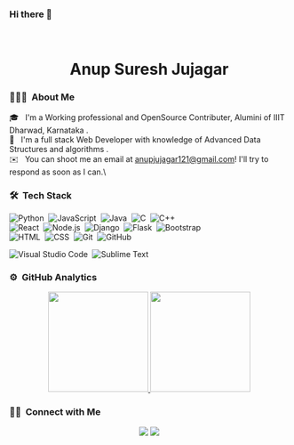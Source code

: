 ### Hi there 👋


<br>
<p align="center">
<!-- ![image](https://github.com/Anup451/Anup451/assets/78673834/6401a8bc-4c7b-4568-b2ba-a9ab32bc7e2f) -->
<!--   <img  src="https://media.licdn.com/dms/image/D5616AQFAWzQGd7IfDw/profile-displaybackgroundimage-shrink_350_1400/0/1689744282711?e=1706745600&v=beta&t=9U6J9w1C8Br0HLo1d0IC-lFTTiXFeYKXbqfMcIem5tI"/> -->
</p>
<h1 align="center"> Anup Suresh Jujagar </h1>

### 👨🏻‍💻 &nbsp;About Me

🎓 &nbsp; I'm a Working professional and OpenSource Contributer, Alumini of IIIT Dharwad, Karnataka .\
🌱 &nbsp; I'm a full stack Web Developer with knowledge of Advanced Data Structures and algorithms .\
✉️ &nbsp; You can shoot me an email at anupjujagar121@gmail.com! I'll try to respond as soon as I can.\


### 🛠 &nbsp;Tech Stack

![Python](https://img.shields.io/badge/-Python-05122A?style=flat&logo=python)&nbsp;
![JavaScript](https://img.shields.io/badge/-JavaScript-05122A?style=flat&logo=javascript)&nbsp;
![Java](https://img.shields.io/badge/-Java-05122A?style=flat&logo=Java&logoColor=FFA518)&nbsp;
![C](https://img.shields.io/badge/-C-05122A?style=flat&logo=C&logoColor=A8B9CC)&nbsp;
![C++](https://img.shields.io/badge/-C++-05122A?style=flat&logo=C%2B%2B&logoColor=00599C)&nbsp;\
![React](https://img.shields.io/badge/-React-05122A?style=flat&logo=react)&nbsp;
![Node.js](https://img.shields.io/badge/-Node.js-05122A?style=flat&logo=node.js)&nbsp;
![Django](https://img.shields.io/badge/-Django-05122A?style=flat&logo=django&logoColor=092E20)&nbsp;
![Flask](https://img.shields.io/badge/-Flask-05122A?style=flat&logo=flask)&nbsp;
![Bootstrap](https://img.shields.io/badge/-Bootstrap-05122A?style=flat&logo=bootstrap&logoColor=563D7C)\
![HTML](https://img.shields.io/badge/-HTML-05122A?style=flat&logo=HTML5)&nbsp;
![CSS](https://img.shields.io/badge/-CSS-05122A?style=flat&logo=CSS3&logoColor=1572B6)&nbsp;
![Git](https://img.shields.io/badge/-Git-05122A?style=flat&logo=git)&nbsp;
![GitHub](https://img.shields.io/badge/-GitHub-05122A?style=flat&logo=github)&nbsp;
<!--![Markdown](https://img.shields.io/badge/-Markdown-05122A?style=flat&logo=markdown)\-->
![Visual Studio Code](https://img.shields.io/badge/-Visual%20Studio%20Code-05122A?style=flat&logo=visual-studio-code&logoColor=007ACC)&nbsp;
![Sublime Text](https://img.shields.io/badge/-Eclipse-05122A?style=flat&logo=eclipse-ide&logoColor=2C2255)


### ⚙️ &nbsp;GitHub Analytics

<p align="center">
<a href="https://github.com/Anup451">
  <img height="180em" src="https://github-readme-stats-eight-theta.vercel.app/api?username=Anup451&show_icons=true&theme=blue-green&include_all_commits=true&count_private=true"/>
  <img height="180em" src="https://github-readme-stats-eight-theta.vercel.app/api/top-langs/?username=Anup451&layout=compact&langs_count=8&theme=blue-green"/>
</a>
</p>


### 🤝🏻 &nbsp;Connect with Me

<p align="center">
<a href="https://www.linkedin.com/in/anup-jujagar-531430203/"><img src="https://img.shields.io/badge/-Anup%20Jujagar-0077B5?style=flat&logo=Linkedin&logoColor=white"/></a>
<a href="mailto:anupjujaagr121@gmail.com"><img src="https://img.shields.io/badge/-anupjujagar121@gmail.com-D14836?style=flat&logo=Gmail&logoColor=white"/></a>
<!--<a href="https://instagram.com/n_sanda"><img src="https://img.shields.io/badge/-n_sanda-E4405F?style=flat&logo=Instagram&logoColor=white"/></a>
<a href="https://www.facebook.com/nihar.sanda"><img src="https://img.shields.io/badge/-Nihar Sanda-1877F2?style=flat&logo=Facebook&logoColor=white"/></a>-->
</p>
